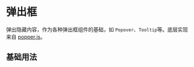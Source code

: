 <!-- 加载 demo 组件 start -->
<script setup>
import demo from './demo.vue'
</script>
<!-- 加载 demo 组件 end -->

<!-- 正文开始 -->

# 弹出框

弹出隐藏内容，作为各种弹出框组件的基础，如 `Popover`、`Tooltip`等。底层实现来自 [popper.js](https://popper.js.org/docs/v2/)。

## 基础用法

<Preview comp-name="Popper" demo-name="demo">
  <demo />
</Preview>
